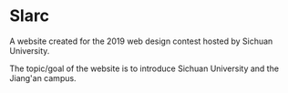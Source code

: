 # Slarc
A website created for the 2019 web design contest hosted by Sichuan University.

The topic/goal of the website is to introduce Sichuan University and the Jiang'an campus.
